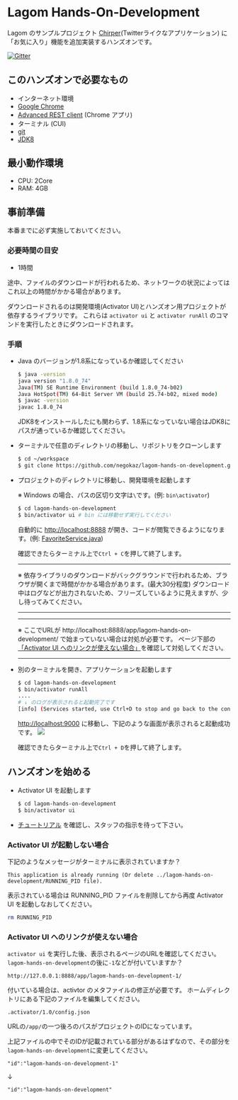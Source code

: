 # Lagom Hands-On-Development

Lagom のサンプルプロジェクト [Chirper](https://github.com/lagom/activator-lagom-java-chirper)(Twitterライクなアプリケーション) に「お気に入り」機能を追加実装するハンズオンです。

[![Gitter](https://badges.gitter.im/negokaz/lagom-hands-on-development.svg)](https://gitter.im/negokaz/lagom-hands-on-development?utm_source=badge&utm_medium=badge&utm_campaign=pr-badge)

## このハンズオンで必要なもの

* インターネット環境
* [Google Chrome](https://www.google.co.jp/chrome/browser/desktop/)
* [Advanced REST client](https://chrome.google.com/webstore/detail/advanced-rest-client/hgmloofddffdnphfgcellkdfbfbjeloo/) (Chrome アプリ)
* ターミナル (CUI)
* [git](https://git-scm.com/)
* [JDK8](http://www.oracle.com/technetwork/java/javase/downloads/index.html)

## 最小動作環境

* CPU: 2Core
* RAM: 4GB

## 事前準備

本番までに必ず実施しておいてください。

### 必要時間の目安
* 1時間

途中、ファイルのダウンロードが行われるため、ネットワークの状況によってはこれ以上の時間がかかる場合があります。

ダウンロードされるのは開発環境(Activator UI)とハンズオン用プロジェクトが依存するライブラリです。
これらは `activator ui` と `activator runAll` のコマンドを実行したときにダウンロードされます。

### 手順

* Java のバージョンが1.8系になっているか確認してください

    ```bash
    $ java -version
    java version "1.8.0_74"
    Java(TM) SE Runtime Environment (build 1.8.0_74-b02)
    Java HotSpot(TM) 64-Bit Server VM (build 25.74-b02, mixed mode)
    $ javac -version
    javac 1.8.0_74
    ```
    JDK8をインストールしたにも関わらず、1.8系になっていない場合はJDK8にパスが通っているか確認してください。
* ターミナルで任意のディレクトリの移動し、リポジトリをクローンします

    ```bash
    $ cd ~/workspace
    $ git clone https://github.com/negokaz/lagom-hands-on-development.git
    ```

* プロジェクトのディレクトリに移動し、開発環境を起動します

    ※ Windows の場合、パスの区切り文字は`\`です。(例: `bin\activator`)

    ```bash
    $ cd lagom-hands-on-development
    $ bin/activator ui # bin には移動せず実行してください
    ```
    自動的に [http://localhost:8888](http://localhost:8888) が開き、コードが閲覧できるようになります。(例:  [FavoriteService.java](http://127.0.0.1:8888/app/lagom-hands-on-development/#code/favorite-api/src/main/java/sample/chirper/favorite/api/FavoriteService.java))

    確認できたらターミナル上で`Ctrl + C`を押して終了します。

    -----

    ※ 依存ライブラリのダウンロードがバックグラウンドで行われるため、ブラウザが開くまで時間がかかる場合があります。(最大30分程度)
    ダウンロード中はログなどが出力されないため、フリーズしているように見えますが、少し待ってみてください。

    -----

    -----

    ※ ここでURLが http://localhost:8888/app/lagom-hands-on-development/ で始まっていない場合は対処が必要です。
    ページ下部の[「Activator UI へのリンクが使えない場合」](#activator-ui-へのリンクが使えない場合)を確認して対処してください。

    -----

* 別のターミナルを開き、アプリケーションを起動します

    ```bash
    $ cd lagom-hands-on-development
    $ bin/activator runAll
    ....
    # ↓ のログが表示されると起動完了です
    [info] (Services started, use Ctrl+D to stop and go back to the console...)
    ```

    [http://localhost:9000](http://localhost:9000) に移動し、下記のような画面が表示されると起動成功です。
    ![](doc/img/welcome-chiper.png)

    確認できたらターミナル上で`Ctrl + D`を押して終了します。

## ハンズオンを始める

* Activator UI を起動します

    ```bash
    $ cd lagom-hands-on-development
    $ bin/activator ui
    ```

* [チュートリアル](http://127.0.0.1:8888/app/lagom-hands-on-development/#tutorial/0) を確認し、スタッフの指示を待って下さい。


### Activator UI が起動しない場合

下記のようなメッセージがターミナルに表示されていますか？
```
This application is already running (Or delete ../lagom-hands-on-development/RUNNING_PID file).
```
表示されている場合は RUNNING_PID ファイルを削除してから再度 Activator UI を起動しなおしてください。
```bash
rm RUNNING_PID
```

### Activator UI へのリンクが使えない場合

`activator ui` を実行した後、表示されるページのURLを確認してください。
`lagom-hands-on-development`の後に`-1`などが付いていますか？
```
http://127.0.0.1:8888/app/lagom-hands-on-development-1/
```
付いている場合は、activtor のメタファイルの修正が必要です。
ホームディレクトリにある下記のファイルを編集してください。
```
.activator/1.0/config.json
```
URLの`/app/`の一つ後ろのパスがプロジェクトのIDになっています。

上記ファイルの中でそのIDが記載されている部分があるはずなので、その部分を`lagom-hands-on-development`に変更してください。
```
"id":"lagom-hands-on-development-1"
```
↓
```
"id":"lagom-hands-on-development"
```
